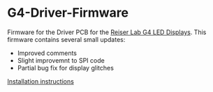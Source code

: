 # G4-Driver-Firmware

Firmware for the Driver PCB for the [Reiser Lab G4 LED Displays](https://reiserlab.github.io/Modular-LED-Display/).
This firmware contains several small updates:
- Improved comments
- Slight improvemnt to SPI code
- Partial bug fix for display glitches

[Installation instructions](https://reiserlab.github.io/Modular-LED-Display/Generation%204/Firmware/docs/)
